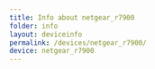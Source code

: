 ```yaml
---
title: Info about netgear_r7900
folder: info
layout: deviceinfo
permalink: /devices/netgear_r7900/
device: netgear_r7900
---
```

